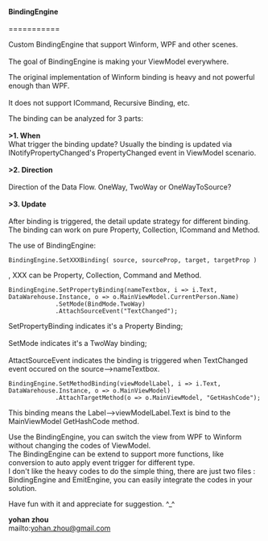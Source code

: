 <strong>BindingEngine</strong></br>  
===========    </br>

Custom BindingEngine that support Winform, WPF and other scenes. </br>  
The goal of BindingEngine is making your ViewModel everywhere.  </br> 

The original implementation of Winform binding is heavy and not powerful enough than WPF.</br>   
It does not support ICommand, Recursive Binding, etc. </br>  

The binding can be analyzed for 3 parts:</br>  
<strong>>1. When</strong>    
   What trigger the binding update? Usually the binding is updated via INotifyPropertyChanged's PropertyChanged event in ViewModel scenario.</br>   
<strong>>2. Direction</strong></br>    
   Direction of the Data Flow. OneWay, TwoWay or OneWayToSource?</br>   
<strong>>3. Update</strong></br>    
   After binding is triggered, the detail update strategy for different binding.</br>
   The binding can work on pure Property, Collection, ICommand and Method.</br>

The use of BindingEngine:</br>    
<pre><code>BindingEngine.SetXXXBinding( source, sourceProp, target, targetProp )</code></pre>, XXX can be Property, Collection, Command and Method.

<pre><code>BindingEngine.SetPropertyBinding(nameTextbox, i => i.Text, DataWarehouse.Instance, o => o.MainViewModel.CurrentPerson.Name)    
             .SetMode(BindMode.TwoWay)    
             .AttachSourceEvent("TextChanged");</code></pre>
SetPropertyBinding indicates it's a Property Binding;</br>      
SetMode indicates it's a TwoWay binding;</br>    
AttactSourceEvent indicates the binding is triggered when TextChanged event occured on the source-->nameTextbox. </br>   
<pre><code>BindingEngine.SetMethodBinding(viewModelLabel, i => i.Text, DataWarehouse.Instance, o => o.MainViewModel)    
             .AttachTargetMethod<DataWarehouse>(o => o.MainViewModel, "GetHashCode");</code></pre>    
This binding means the Label-->viewModelLabel.Text is bind to the MainViewModel GetHashCode method.</br>  

Use the BindingEngine, you can switch the view from WPF to Winform without changing the codes of ViewModel.     
The BindingEngine can be extend to support more functions, like conversion to auto apply event trigger for different type.     
I don't like the heavy codes to do the simple thing, there are just two files : BindingEngine and EmitEngine, you can easily integrate the codes in your solution.    

Have fun with it and appreciate for suggestion. ^_^ </br>

<strong>yohan zhou</strong>   
mailto:yohan.zhou@gmail.com
